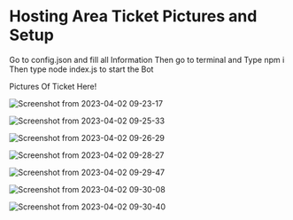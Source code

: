 # Hosting Area Ticket Pictures and Setup

Go to config.json and fill all Information
Then go to terminal and Type npm i 
Then type node index.js to start the Bot

Pictures Of Ticket Here!

![Screenshot from 2023-04-02 09-23-17](https://user-images.githubusercontent.com/120819958/229338749-fd6777df-6dbf-43dc-be2c-2ad8485eaec3.png)

![Screenshot from 2023-04-02 09-25-33](https://user-images.githubusercontent.com/120819958/229338786-4a7dba5f-ba58-41a4-990b-980b6e6693bd.png)

![Screenshot from 2023-04-02 09-26-29](https://user-images.githubusercontent.com/120819958/229338815-cd94e620-c114-48ab-b8fc-6106be5eed4e.png)

![Screenshot from 2023-04-02 09-28-27](https://user-images.githubusercontent.com/120819958/229338927-6baf10f0-a743-4e2c-a90b-53f93ac2a951.png)

![Screenshot from 2023-04-02 09-29-47](https://user-images.githubusercontent.com/120819958/229339055-30d363b0-4b81-4737-8edf-3d873e801374.png)

![Screenshot from 2023-04-02 09-30-08](https://user-images.githubusercontent.com/120819958/229339066-0999eabf-e7cd-4ce9-9f8b-090981622317.png)

![Screenshot from 2023-04-02 09-30-40](https://user-images.githubusercontent.com/120819958/229339071-eeef8104-a007-4d85-a494-15c344896f30.png)
